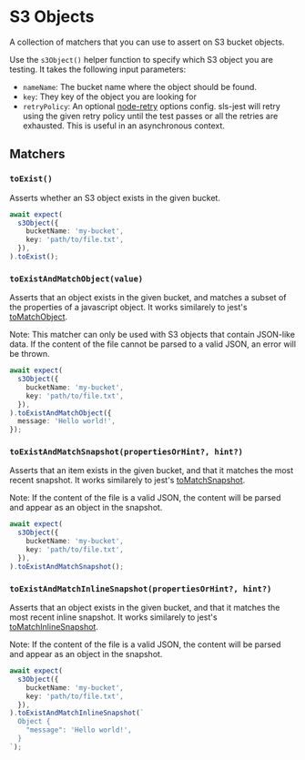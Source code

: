 # S3 Objects

A collection of matchers that you can use to assert on S3 bucket objects.

Use the `s3Object()` helper function to specify which S3 object you are testing. It takes the following input parameters:

- `nameName`: The bucket name where the object should be found.
- `key`: They key of the object you are looking for
- `retryPolicy`: An optional [node-retry](https://github.com/tim-kos/node-retry) options config. sls-jest will retry using the given retry policy until the test passes or all the retries are exhausted. This is useful in an asynchronous context.

## Matchers

### `toExist()`

Asserts whether an S3 object exists in the given bucket.

```ts
await expect(
  s3Object({
    bucketName: 'my-bucket',
    key: 'path/to/file.txt',
  }),
).toExist();
```

### `toExistAndMatchObject(value)`

Asserts that an object exists in the given bucket, and matches a subset of the properties of a javascript object. It works similarely to jest's [toMatchObject](https://jestjs.io/docs/expect#tomatchobjectobject).

Note: This matcher can only be used with S3 objects that contain JSON-like data. If the content of the file cannot be parsed to a valid JSON, an error will be thrown.

```ts
await expect(
  s3Object({
    bucketName: 'my-bucket',
    key: 'path/to/file.txt',
  }),
).toExistAndMatchObject({
  message: 'Hello world!',
});
```

### `toExistAndMatchSnapshot(propertiesOrHint?, hint?)`

Asserts that an item exists in the given bucket, and that it matches the most recent snapshot. It works similarely to jest's [toMatchSnapshot](https://jestjs.io/docs/expect#tomatchsnapshotpropertymatchers-hint).

Note: If the content of the file is a valid JSON, the content will be parsed and appear as an object in the snapshot.

```ts
await expect(
  s3Object({
    bucketName: 'my-bucket',
    key: 'path/to/file.txt',
  }),
).toExistAndMatchSnapshot();
```

### `toExistAndMatchInlineSnapshot(propertiesOrHint?, hint?)`

Asserts that an object exists in the given bucket, and that it matches the most recent inline snapshot. It works similarely to jest's [toMatchInlineSnapshot](https://jestjs.io/docs/expect#tomatchinlinesnapshotpropertymatchers-inlinesnapshot).

Note: If the content of the file is a valid JSON, the content will be parsed and appear as an object in the snapshot.

```ts
await expect(
  s3Object({
    bucketName: 'my-bucket',
    key: 'path/to/file.txt',
  }),
).toExistAndMatchInlineSnapshot(`
  Object {
    "message": 'Hello world!',
  }
`);
```
